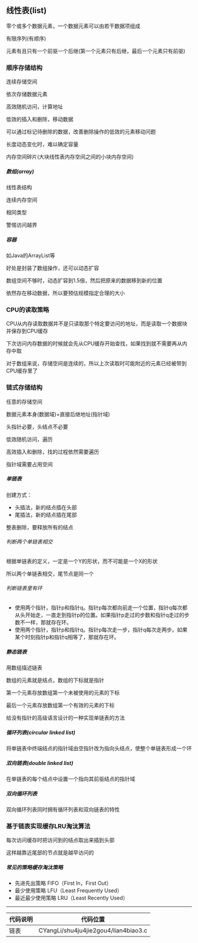 ## 线性表(list)

零个或多个数据元素，一个数据元素可以由若干数据项组成

有限序列(有顺序)

元素有且只有一个前驱一个后继(第一个元素只有后继，最后一个元素只有前驱)

### 顺序存储结构

连续存储空间

依次存储数据元素

高效随机访问，计算地址

低效的插入和删除，移动数据

可以通过标记待删除的数据，改善删除操作的低效的元素移动问题

长度动态变化时，难以确定容量

内存空间碎片(大块线性表内存空间之间的小块内存空间)

##### 数组(array)

线性表结构

连续内存空间

相同类型

警惕访问越界

##### 容器

如Java的ArrayList等

好处是封装了数组操作，还可以动态扩容

数组空间不够时，动态扩容到1.5倍，然后把原来的数据移到新的位置

依然存在移动数据，所以要预估规模指定合理的大小

### CPU的读取策略

CPU从内存读取数据并不是只读取那个特定要访问的地址，而是读取一个数据块并保存到CPU缓存

下次访问内存数据的时候就会先从CPU缓存开始查找，如果找到就不需要再从内存中取

对于数组来说，存储空间是连续的，所以上次读取时可能附近的元素已经被带到CPU缓存里了

### 链式存储结构

任意的存储空间

数据元素本身(数据域)+直接后继地址(指针域)

头指针必要，头结点不必要

低效随机访问，遍历

高效插入和删除，找的过程依然需要遍历

指针域需要占用空间

##### 单链表

创建方式：

- 头插法，新的结点插在头部
- 尾插法，新的结点插在尾部

整表删除，要释放所有的结点

###### 判断两个单链表相交

根据单链表的定义，一定是一个Y的形状，而不可能是一个X的形状

所以两个单链表相交，尾节点是同一个

###### 判断链表里有环

- 使用两个指针，指针p和指针q。指针p每次都向前走一个位置，指针q每次都从头开始走，一直走到指针p的位置。如果指针p走过的步数和指针q走过的步数不一样，那就存在环。
- 使用两个指针，指针p和指针q。指针p每次走一步，指针q每次走两步。如果某个时刻指针p和指针q相等了，那就存在环。

##### 静态链表

用数组描述链表

数组的元素就是结点，数组的下标就是指针

第一个元素存放数组第一个未被使用的元素的下标

最后一个元素存放数组第一个有效的元素的下标

给没有指针的高级语言设计的一种实现单链表的方法

##### 循环列表(circular linked list)

将单链表中终端结点的指针域由空指针改为指向头结点，使整个单链表形成一个环

##### 双向链表(double linked list)

在单链表的每个结点中设置一个指向其前驱结点的指针域

##### 双向循环列表

双向循环列表同时拥有循环列表和双向链表的特性

### 基于链表实现缓存LRU淘汰算法

每次访问缓存时把访问到的结点取出来插到头部

这样越靠近尾部的节点就是越早访问的

##### 常见的策略缓存淘汰策略

- 先进先出策略 FIFO（First In，First Out）
- 最少使用策略 LFU（Least Frequently Used）
- 最近最少使用策略 LRU（Least Recently Used）

---

| 代码说明 | 代码位置                             |
| -------- | ------------------------------------ |
| 链表     | CYangLi/shu4ju4jie2gou4/lian4biao3.c |
